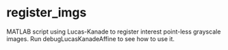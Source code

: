 # register_imgs

MATLAB script using Lucas-Kanade to register interest point-less grayscale images.
Run debugLucasKanadeAffine to see how to use it.
